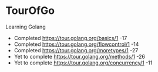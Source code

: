 # TourOfGo

Learning Golang

- Completed https://tour.golang.org/basics/1 -17
- Completed https://tour.golang.org/flowcontrol/1 -14
- Completed https://tour.golang.org/moretypes/1 -27
- Yet to complete https://tour.golang.org/methods/1 -26
- Yet to complete https://tour.golang.org/concurrency/1 -11
